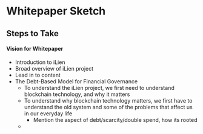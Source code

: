 # Whitepaper Sketch

## Steps to Take

#### Vision for Whitepaper

- Introduction to iLien
 - Broad overview of iLien project 
 - Lead in to content
- The Debt-Based Model for Financial Governance 
  - To understand the iLien project, we first need to understand blockchain technology, and why it matters
  - To understand why blockchain technology matters, we first have to understand the old system and some of the problems that affect us in our everyday life
    - Mention the aspect of debt/scarcity/double spend, how its rooted
  - 

